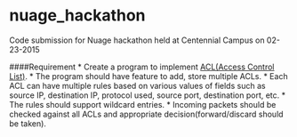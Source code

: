 # nuage_hackathon
Code submission for Nuage hackathon held at Centennial Campus on 02-23-2015

####Requirement
	* Create a program to implement [ACL(Access Control List)](http://en.wikipedia.org/wiki/Access_control_list).
	* The program should have feature to add, store multiple ACLs.
	* Each ACL can have multiple rules based on various values of fields such as source IP, destination IP, protocol used, source port, destination port, etc.
	* The rules should support wildcard entries.
	* Incoming packets should be checked against all ACLs and appropriate decision(forward/discard should be taken).